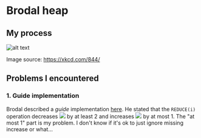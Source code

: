 # Brodal heap

## My process
![alt text](https://xkcd.com/comics/good_code.png)

Image source: https://xkcd.com/844/

## Problems I encountered
### 1. Guide implementation

Brodal described a _guide_ implementation [here](https://www.google.com/url?sa=t&rct=j&q=&esrc=s&source=web&cd=&cad=rja&uact=8&ved=2ahUKEwiRj5-br9L3AhVQ_bsIHY9ADEYQFnoECAcQAQ&url=https%3A%2F%2Fcs.au.dk%2F~gerth%2Fpapers%2Fsoda96.pdf&usg=AOvVaw33D6m3_qIfJD7dnt8TL46Y). He stated that the `REDUCE(i)` operation decreases <img src="https://render.githubusercontent.com/render/math?math={\color{white}\x_{i}}"> by at least 2 and increases <img src="https://render.githubusercontent.com/render/math?math={\color{white}\x_{i%2B1}}"> by at most 1. The "at most 1" part is my problem. I don't know if it's ok to just ignore missing increase or what...

